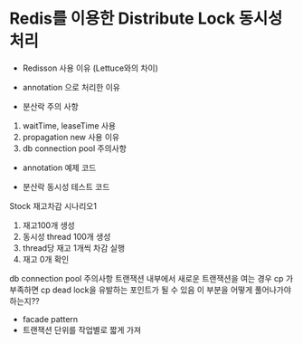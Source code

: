 # Redis를 이용한 Distribute Lock 동시성 처리


- Redisson 사용 이유 (Lettuce와의 차이)

- annotation 으로 처리한 이유

- 분산락 주의 사항
1. waitTime, leaseTime 사용
2. propagation new 사용 이유
3. db connection pool 주의사항

- annotation 예제 코드

- 분산락 동시성 테스트 코드

Stock 재고차감 
시나리오1
1. 재고100개 생성
2. 동시성 thread 100개 생성
3. thread당 재고 1개씩 차감 실행
4. 재고 0개 확인


db connection pool 주의사항
트랜잭션 내부에서 새로운 트랜잭션을 여는 경우 cp 가 부족하면 cp dead lock을 유발하는 포인트가 될 수 있음
이 부분을 어떻게 풀어나가야하는지??

- facade pattern
- 트랜잭션 단위를 작업별로 짧게 가져
